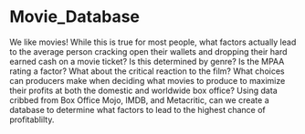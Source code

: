 # Movie_Database
We like movies! While this is true for most people, what factors actually lead to the average person cracking open their wallets and dropping their hard earned cash on a movie ticket? Is this determined by genre? Is the MPAA rating a factor? What about the critical reaction to the film? What choices can producers make when deciding what movies to produce to maximize their profits at both the domestic and worldwide box office? Using data cribbed from Box Office Mojo, IMDB, and Metacritic, can we create a database to determine what factors to lead to the highest chance of profitablilty.
